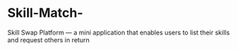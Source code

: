 # Skill-Match-
Skill Swap Platform — a mini application that enables users to list their skills and request others in return
